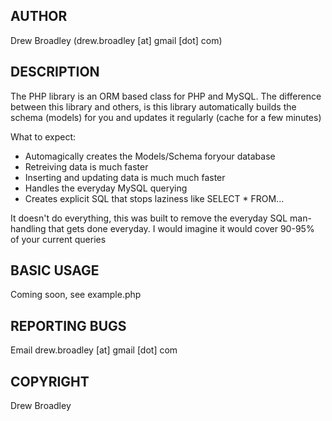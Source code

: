 ## AUTHOR
Drew Broadley (drew.broadley [at] gmail [dot] com)

## DESCRIPTION

The PHP library is an ORM based class for PHP and MySQL. The difference between this library and others, is this library automatically builds the schema (models) for you and updates it regularly (cache for a few minutes)

What to expect:

* Automagically creates the Models/Schema foryour database
* Retreiving data is much faster
* Inserting and updating data is much much faster
* Handles the everyday MySQL querying
* Creates explicit SQL that stops laziness like SELECT * FROM...

It doesn't do everything, this was built to remove the everyday SQL man-handling that gets done everyday. I would imagine it would cover 90-95% of your current queries

## BASIC USAGE

Coming soon, see example.php
    
## REPORTING BUGS
Email drew.broadley [at] gmail [dot] com

## COPYRIGHT
Drew Broadley